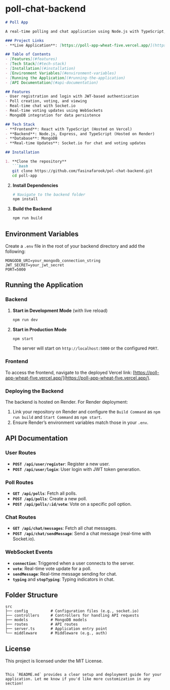 # poll-chat-backend


```markdown
# Poll App

A real-time polling and chat application using Node.js with TypeScript, Express, MongoDB, and Socket.io. This application allows users to create polls, vote, and chat in real-time, with the backend hosted on Render and the frontend on Vercel.

### Project Links
- **Live Application**: [https://poll-app-wheat-five.vercel.app/](https://poll-app-wheat-five.vercel.app/)

## Table of Contents
- [Features](#features)
- [Tech Stack](#tech-stack)
- [Installation](#installation)
- [Environment Variables](#environment-variables)
- [Running the Application](#running-the-application)
- [API Documentation](#api-documentation)

## Features
- User registration and login with JWT-based authentication
- Poll creation, voting, and viewing
- Real-time chat with Socket.io
- Real-time voting updates using WebSockets
- MongoDB integration for data persistence

## Tech Stack
- **Frontend**: React with TypeScript (Hosted on Vercel)
- **Backend**: Node.js, Express, and TypeScript (Hosted on Render)
- **Database**: MongoDB
- **Real-time Updates**: Socket.io for chat and voting updates

## Installation

1. **Clone the repository**
   ```bash
   git clone https://github.com/fasinafarook/pol-chat-backend.git
   cd poll-app
   ```

2. **Install Dependencies**
   ```bash
   # Navigate to the backend folder
   npm install
   ```

3. **Build the Backend**
   ```bash
   npm run build
   ```

## Environment Variables

Create a `.env` file in the root of your backend directory and add the following:

```dotenv
MONGODB_URI=your_mongodb_connection_string
JWT_SECRET=your_jwt_secret
PORT=5000
```

## Running the Application

### Backend
1. **Start in Development Mode** (with live reload)
   ```bash
   npm run dev
   ```

2. **Start in Production Mode**
   ```bash
   npm start
   ```

   The server will start on `http://localhost:5000` or the configured `PORT`.

### Frontend
To access the frontend, navigate to the deployed Vercel link: [https://poll-app-wheat-five.vercel.app/](https://poll-app-wheat-five.vercel.app/).

### Deploying the Backend
The backend is hosted on Render. For Render deployment:
1. Link your repository on Render and configure the `Build Command` as `npm run build` and `Start Command` as `npm start`.
2. Ensure Render’s environment variables match those in your `.env`.

## API Documentation

### User Routes
- **`POST /api/user/register`**: Register a new user.
- **`POST /api/user/login`**: User login with JWT token generation.

### Poll Routes
- **`GET /api/polls`**: Fetch all polls.
- **`POST /api/polls`**: Create a new poll.
- **`POST /api/polls/:id/vote`**: Vote on a specific poll option.

### Chat Routes
- **`GET /api/chat/messages`**: Fetch all chat messages.
- **`POST /api/chat/sendMessage`**: Send a chat message (real-time with Socket.io).

### WebSocket Events
- **`connection`**: Triggered when a user connects to the server.
- **`vote`**: Real-time vote update for a poll.
- **`sendMessage`**: Real-time message sending for chat.
- **`typing`** and **`stopTyping`**: Typing indicators in chat.

## Folder Structure
```
src
├── config          # Configuration files (e.g., socket.io)
├── controllers     # Controllers for handling API requests
├── models          # MongoDB models
├── routes          # API routes
├── server.ts       # Application entry point
└── middleware      # Middleware (e.g., auth)
```

## License
This project is licensed under the MIT License.
```

This `README.md` provides a clear setup and deployment guide for your application. Let me know if you'd like more customization in any section!




   
